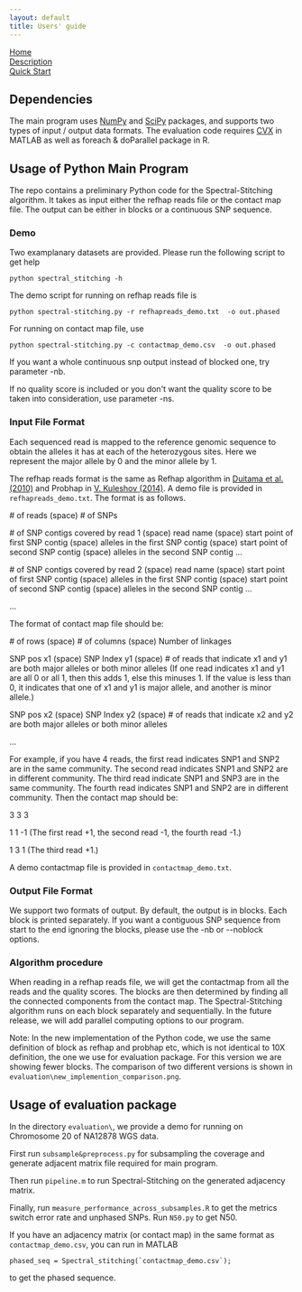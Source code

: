 ```yaml
---
layout: default
title: Users' guide
---
```


[Home](https://chenyx04.github.io/Spectral-Stitching/)  
[Description](https://chenyx04.github.io/Spectral-Stitching/Description)  
[Quick Start](https://chenyx04.github.io/Spectral-Stitching/users_guide)


## Dependencies
The main program uses [NumPy](http://www.numpy.org/) and [SciPy](https://www.scipy.org/) packages, and supports two types of input / output data formats. The evaluation code requires [CVX](http://cvxr.com/cvx/) in MATLAB as well as foreach & doParallel package in R. 


## Usage of Python Main Program


The repo contains a preliminary Python code for the Spectral-Stitching algorithm. It takes as input either the refhap reads file or the contact map file. The output can be either in blocks or a continuous SNP sequence.

### Demo

Two examplanary datasets are provided. Please run the following script to get help
```
python spectral_stitching -h
```
The demo script for running on refhap reads file is 
```
python spectral-stitching.py -r refhapreads_demo.txt  -o out.phased
```

For running on contact map file, use
```
python spectral-stitching.py -c contactmap_demo.csv  -o out.phased
```

If you want a whole continuous snp output instead of blocked one, try parameter -nb.

If no quality score is included or you don't want the quality score to be taken into consideration, use parameter -ns.


### Input File Format 


Each sequenced read is mapped to the reference genomic sequence to obtain the alleles it has at each of the heterozygous sites. Here we represent the major allele by 0 and the minor allele by 1.

The refhap reads format is the same as Refhap algorithm in [Duitama et al. (2010)](http://dl.acm.org/citation.cfm?id=1854802) and Probhap in [V. Kuleshov (2014)](https://www.ncbi.nlm.nih.gov/pubmed/25161223). A demo file is provided in `refhapreads_demo.txt`. The format is as follows.

\# of reads (space) \# of SNPs

\# of SNP contigs covered by read 1 (space) read name (space) start point of first SNP contig (space) alleles in the first SNP contig (space) start point of second SNP contig (space) alleles in the second SNP contig ...

\# of SNP contigs covered by read 2 (space) read name (space) start point of first SNP contig (space) alleles in the first SNP contig (space) start point of second SNP contig (space) alleles in the second SNP contig ...

...



The format of contact map file should be:

\# of rows (space) \# of columns (space) Number of linkages

SNP pos x1 (space) SNP Index y1 (space) \# of reads that indicate x1 and y1 are both major alleles or both minor alleles (If one read indicates x1 and y1 are all 0 or all 1, then this adds 1, else this minuses 1. If the value is less than 0, it indicates that one of x1 and y1 is major allele, and another is minor allele.)

SNP pos x2 (space) SNP Index y2 (space) \# of reads that indicate x2 and y2 are both major alleles or both minor alleles

...

For example, if you have 4 reads, the first read indicates SNP1 and SNP2 are in the same community. The second read indicates SNP1 and SNP2 are in different community. The third read indicate SNP1 and SNP3 are in the same community. The fourth read indicates SNP1 and SNP2 are in different community. Then the contact map should be:

3 3 3

1 1 -1     (The first read +1, the second read -1, the fourth read -1.)

1 3 1      (The third read +1.)

A demo contactmap file is provided in `contactmap_demo.txt`.



### Output File Format

We support two formats of output. By default, the output is in blocks. Each block is printed separately. If you want a contiguous SNP sequence from start to the end ignoring the blocks, please use the -nb or --noblock options.

### Algorithm procedure

When reading in a refhap reads file, we will get the contactmap from all the reads and the quality scores. The blocks are then determined by finding all the connected components from the contact map. The Spectral-Stitching algorithm runs on each block separately and sequentially. In the future release, we will add parallel computing options to our program.


Note: In the new implementation of the Python code, we use the same definition of block as refhap and probhap etc, which is not identical to 10X definition, the one we use for evaluation package. For this version we are showing fewer blocks. The comparison of two different versions is shown in `evaluation\new_implemention_comparison.png`.


## Usage of evaluation package

In the directory `evaluation\`, we provide a demo for running on Chromosome 20 of NA12878 WGS data.

First run `subsample&preprocess.py` for subsampling the coverage and generate adjacent matrix file required for main program.

Then run `pipeline.m` to run Spectral-Stitching on the generated adjacency matrix. 

Finally, run `measure_performance_across_subsamples.R` to get the metrics switch error rate and unphased SNPs. Run `N50.py` to get N50.

If you have an adjacency matrix (or contact map) in the same format as `contactmap_demo.csv`, you can run in MATLAB

```
phased_seq = Spectral_stitching(`contactmap_demo.csv`);
```

to get the phased sequence.
